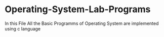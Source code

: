 # Operating-System-Lab-Programs
In this File All the Basic Programms of Operating System are implemented using c language
